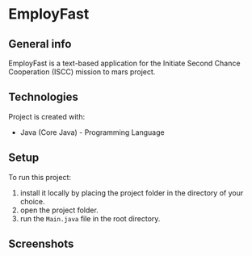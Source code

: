# EmployFast

## General info
EmployFast is a text-based application for the 
Initiate Second Chance Cooperation (ISCC) mission 
to mars project.
	
## Technologies
Project is created with:
* Java (Core Java) - Programming Language

	
## Setup
To run this project:

1. install it locally by placing the project folder 
   in the directory of your choice.
2. open the project folder.
3. run the `Main.java` file in the root directory.


## Screenshots